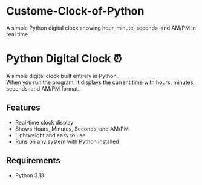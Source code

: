 # Custome-Clock-of-Python
A simple Python digital clock showing hour, minute, seconds, and AM/PM in real time

# Python Digital Clock ⏰

A simple digital clock built entirely in Python.  
When you run the program, it displays the current time with hours, minutes, seconds, and AM/PM format.

## Features
- Real-time clock display
- Shows Hours, Minutes, Seconds, and AM/PM
- Lightweight and easy to use
- Runs on any system with Python installed

## Requirements
- Python 3.13




